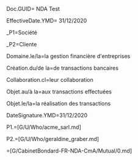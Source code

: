 Doc.GUID= NDA Test

EffectiveDate.YMD= 31/12/2020

_P1=Société

_P2=Cliente

Domaine.le/la=la gestion financière d'entreprises

Création.du/de la=de transactions bancaires

Collaboration.cl=leur collaboration

Objet.au/à la=aux transactions effectuées

Objet.le/la=la réalisation des transactions

DateSignature.YMD=31/12/2020

P1.=[G/U/Who/acme_sarl.md]

P2.=[G/U/Who/geraldine_graber.md]


=[G/CabinetBondard-FR-NDA-CmA/Mutual/0.md]

